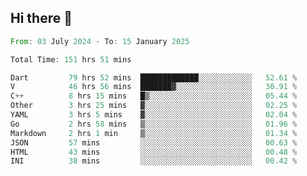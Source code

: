 ## Hi there 👋

<!--START_SECTION:waka-->

```rust
From: 03 July 2024 - To: 15 January 2025

Total Time: 151 hrs 51 mins

Dart         79 hrs 52 mins  █████████████░░░░░░░░░░░░   52.61 %
V            46 hrs 56 mins  ███████▓░░░░░░░░░░░░░░░░░   30.91 %
C++          8 hrs 15 mins   █▒░░░░░░░░░░░░░░░░░░░░░░░   05.44 %
Other        3 hrs 25 mins   ▓░░░░░░░░░░░░░░░░░░░░░░░░   02.25 %
YAML         3 hrs 5 mins    ▓░░░░░░░░░░░░░░░░░░░░░░░░   02.04 %
Go           2 hrs 58 mins   ▒░░░░░░░░░░░░░░░░░░░░░░░░   01.96 %
Markdown     2 hrs 1 min     ▒░░░░░░░░░░░░░░░░░░░░░░░░   01.34 %
JSON         57 mins         ░░░░░░░░░░░░░░░░░░░░░░░░░   00.63 %
HTML         43 mins         ░░░░░░░░░░░░░░░░░░░░░░░░░   00.48 %
INI          38 mins         ░░░░░░░░░░░░░░░░░░░░░░░░░   00.42 %
```

<!--END_SECTION:waka-->

<!--
**mathiskakal/mathiskakal** is a ✨ _special_ ✨ repository because its `README.md` (this file) appears on your GitHub profile.

Here are some ideas to get you started:

- 🔭 I’m currently working on ...
- 🌱 I’m currently learning ...
- 👯 I’m looking to collaborate on ...
- 🤔 I’m looking for help with ...
- 💬 Ask me about ...
- 📫 How to reach me: ...
- 😄 Pronouns: ...
- ⚡ Fun fact: ...
-->
